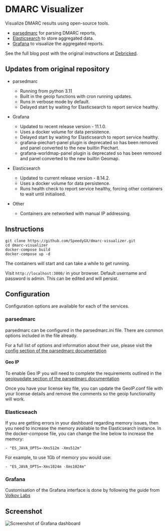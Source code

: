 # DMARC Visualizer

Visualize DMARC results using open-source tools.

* [parsedmarc](https://github.com/domainaware/parsedmarc) for parsing DMARC reports,
* [Elasticsearch](https://www.elastic.co/) to store aggregated data.
* [Grafana](https://grafana.com/) to visualize the aggregated reports.

See the full blog post with the original instructions at [Debricked](https://debricked.com/blog/2020/05/14/analyse-and-visualize-dmarc-results-using-open-source-tools/).

## Updates from original repository

* parsedmarc
  * Running from python 3.11
  * Built in the geoip functions with cron running updates.
  * Runs in verbose mode by default.
  * Delayed start by waiting for Elasticsearch to report service healthy.

* Grafana
  * Updated to recent release version - 11.1.0.
  * Uses a docker volume for data persistence.
  * Delayed start by waiting for Elasticsearch to report service healthy.
  * grafana-piechart-panel plugin is deprecated so has been removed and panel converted to the new builtin Piechart.
  * grafana-worldmap-panel plugin is deprecated so has been removed and panel converted to the new builtin Geomap.

* Elasticsearch
  * Updated to current release version - 8.14.2.
  * Uses a docker volume for data persistence.
  * Runs health check to report service healthy, forcing other containers to wait until initialised.

* Other
  * Containers are networked with manual IP addressing.

## Instructions

```shell
git clone https://github.com/SpeedyGX/dmarc-visualizer.git
cd dmarc-visualizer
docker-compose build
docker-compose up -d
```

The containers will start and can take a while to get running.

Visit `http://localhost:3000/` in your browser. Default username and password is admin. This can be edited and will persist.

## Configuration

Configuration options are available for each of the services.

### parsedmarc

parsedmarc can be configured in the parsedmarc.ini file. There are common options included in the file already.

For a full list of options and information about their use, please visit the [config section of the parsedmarc documentation](https://domainaware.github.io/parsedmarc/usage.html#configuration-file)

#### Geo IP

To enable Geo IP you will need to complete the requirements outlined in the [geoipupdate section of the parsedmarc documentation](https://domainaware.github.io/parsedmarc/installation.html#geoipupdate-setup)

Once you have your license key file, you can update the GeoIP.conf file with your license details and remove the comments so the geoip functionality will work.

### Elasticseach

If you are getting errors in your dashboard regarding memory issues, then you need to increase the memory available to the Elasticsearch instance. In the docker-compose file, you can change the line below to increase the memory:

`- "ES_JAVA_OPTS=-Xms512m -Xms512m"`

For example, to use 1Gb of memory you would use:

`- "ES_JAVA_OPTS=-Xms1024m -Xms1024m"`

### Grafana

Customisation of the Grafana interface is done by following the guide from [Volkov Labs](https://volkovlabs.io/blog/how-to-customize-the-grafana-user-interface-8d70a42dc2b6/)

## Screenshot

![Screenshot of Grafana dashboard](/big_screenshot.png)
